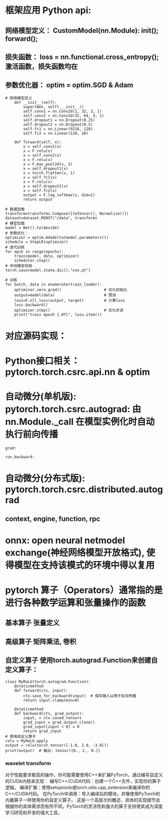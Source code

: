 # 框架应用 Python api:

## 网络模型定义： CustomModel(nn.Module): __init__(); forward();
## 损失函数： loss = nn.functional.cross_entropy(); 激活函数，损失函数均在
## 参数优化器： optim = optim.SGD & Adam

```
# 网络模型定义
    def __init__(self):
        super(Net, self).__init__()
        self.conv1 = nn.Conv2d(1, 32, 3, 1)
        self.conv2 = nn.Conv2d(32, 64, 3, 1)
        self.dropout1 = nn.Dropout(0.25)
        self.dropout2 = nn.Dropout(0.5)
        self.fc1 = nn.Linear(9216, 128)
        self.fc2 = nn.Linear(128, 10)

    def forward(self, x):
        x = self.conv1(x)
        x = F.relu(x)
        x = self.conv2(x)
        x = F.relu(x)
        x = F.max_pool2d(x, 2)
        x = self.dropout1(x)
        x = torch.flatten(x, 1)
        x = self.fc1(x)
        x = F.relu(x)
        x = self.dropout2(x)
        x = self.fc2(x)
        output = F.log_softmax(x, dim=1)
        return output

# 数据加载
transform=transforms.Compose([toTensor(), Normalize()])
dataset=dataset.MINST("/data", transform)
# 模型加载
model = Net().to(devide)
# 参数优化： 
optimizer = optim.Adadelta(model.parameters())
schedule = StepLR(optimizer) 
# 迭代训练
for epch in range(epochs):
    train(model, data, optimizer)
    scheduler.step()
# 中间模型存档
torch.save(model.state.dic(),"cnn.pt")

# 训练
for batch, data in enumerate(train_loader):
    optimizer.zero_grad()                   # 优化初始化
    output=model(data)                      # 预测
    loss=F.nll_loss(output, target)         # 计算loss
    loss.backward()
    optimizer.step()                        # 优化步进
    print("train epoch {.0f}", loss.item())
```

# ##########################################################

# 对应源码实现：
# Python接口相关： pytorch.torch.csrc.api.nn & optim

# 自动微分(单机版): pytorch.torch.csrc.autograd: 由 nn.Module._call 在模型实例化时自动执行前向传播
```
grad:

run_backward:

```


# 自动微分(分布式版): pytorch.torch.csrc.distributed.autograd
## context, engine, function, rpc

# onnx: open neural netmodel exchange(神经网络模型开放格式), 使得模型在支持该模式的环境中得以复用

# ##############################################################
# pytorch 算子（Operators）通常指的是进行各种数学运算和张量操作的函数
## 基本算子 张量定义
## 高级算子 矩阵乘法, 卷积
## 自定义算子 使用torch.autograd.Function来创建自定义算子：
```
class MyReLU(torch.autograd.Function):
    @staticmethod
    def forward(ctx, input):
        ctx.save_for_backward(input)  # 保存输入以用于反向传播
        return input.clamp(min=0)

    @staticmethod
    def backward(ctx, grad_output):
        input, = ctx.saved_tensors
        grad_input = grad_output.clone()
        grad_input[input < 0] = 0
        return grad_input
# 使用自定义算子
relu = MyReLU.apply
output = relu(torch.tensor([-1.0, 2.0, -3.0]))
print(output)  # 输出: tensor([0., 2., 0.])
```
### wavelet transform

对于性能要求极高的操作，你可能需要使用C++来扩展PyTorch，通过编写自定义的CUDA内核来实现：
编写C++/CUDA代码：创建一个C++文件，实现你的算子逻辑。
编译扩展：使用setuptools或torch.utils.cpp_extension来编译你的C++/CUDA代码。
在PyTorch中调用：导入编译后的模块，并像使用PyTorch的内置算子一样使用你的自定义算子。
这是一个高层次的概述，具体的实现细节会根据你的具体需求而有所不同。PyTorch的灵活性和强大的算子支持使其成为深度学习研究和开发的强大工具。